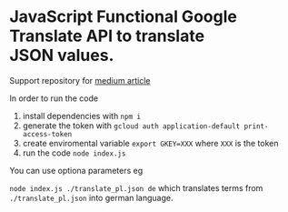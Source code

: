 # JavaScript Functional Google Translate API to translate JSON values.

Support repository for [medium article](https://medium.com/qunabu-interactive/javascript-functional-google-translate-api-to-translate-json-values-8f8f310dab7f)

In order to run the code 
1. install dependencies with `npm i` 
2. generate the token with `gcloud auth application-default print-access-token`
3. create enviromental variable  `export GKEY=XXX` where `XXX` is the token 
4. run the code `node index.js` 

You can use optiona parameters eg 

`node index.js ./translate_pl.json de` which translates terms from `./translate_pl.json` into german language. 